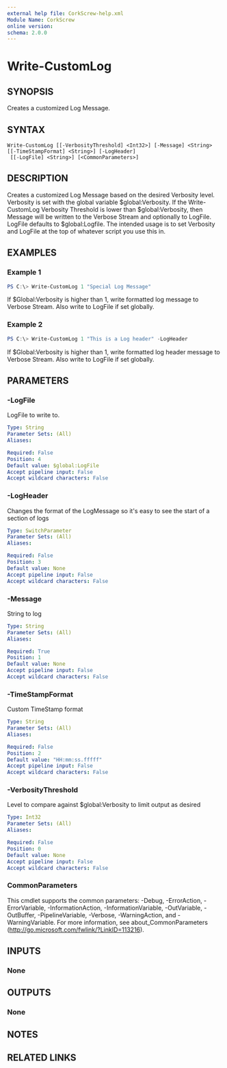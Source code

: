 ```yaml
---
external help file: CorkScrew-help.xml
Module Name: CorkScrew
online version:
schema: 2.0.0
---
```


# Write-CustomLog

## SYNOPSIS

Creates a customized Log Message.

## SYNTAX

```
Write-CustomLog [[-VerbosityThreshold] <Int32>] [-Message] <String> [[-TimeStampFormat] <String>] [-LogHeader]
 [[-LogFile] <String>] [<CommonParameters>]
```

## DESCRIPTION

Creates a customized Log Message based on the desired Verbosity level. Verbosity is set with the global variable $global:Verbosity. If the Write-CustomLog Verbosity Threshold is lower than $global:Verbosity, then Message will be written to the Verbose Stream and optionally to LogFile. LogFile defaults to $global:Logfile. The intended usage is to set Verbosity and LogFile at the top of whatever script you use this in.

## EXAMPLES

### Example 1

```powershell
PS C:\> Write-CustomLog 1 "Special Log Message"
```

If $Global:Verbosity is higher than 1, write formatted log message to Verbose Stream. Also write to LogFile if set globally.

### Example 2

```powershell
PS C:\> Write-CustomLog 1 "This is a Log header" -LogHeader
```

If $Global:Verbosity is higher than 1, write formatted log header message to Verbose Stream. Also write to LogFile if set globally.

## PARAMETERS

### -LogFile
LogFile to write to.

```yaml
Type: String
Parameter Sets: (All)
Aliases:

Required: False
Position: 4
Default value: $global:LogFile
Accept pipeline input: False
Accept wildcard characters: False
```

### -LogHeader
Changes the format of the LogMessage so it's easy to see the start of a section of logs

```yaml
Type: SwitchParameter
Parameter Sets: (All)
Aliases:

Required: False
Position: 3
Default value: None
Accept pipeline input: False
Accept wildcard characters: False
```

### -Message
String to log

```yaml
Type: String
Parameter Sets: (All)
Aliases:

Required: True
Position: 1
Default value: None
Accept pipeline input: False
Accept wildcard characters: False
```

### -TimeStampFormat
Custom TimeStamp format

```yaml
Type: String
Parameter Sets: (All)
Aliases:

Required: False
Position: 2
Default value: "HH:mm:ss.fffff"
Accept pipeline input: False
Accept wildcard characters: False
```

### -VerbosityThreshold
Level to compare against $global:Verbosity to limit output as desired

```yaml
Type: Int32
Parameter Sets: (All)
Aliases:

Required: False
Position: 0
Default value: None
Accept pipeline input: False
Accept wildcard characters: False
```

### CommonParameters
This cmdlet supports the common parameters: -Debug, -ErrorAction, -ErrorVariable, -InformationAction, -InformationVariable, -OutVariable, -OutBuffer, -PipelineVariable, -Verbose, -WarningAction, and -WarningVariable.
For more information, see about_CommonParameters (http://go.microsoft.com/fwlink/?LinkID=113216).

## INPUTS

### None
## OUTPUTS

### None
## NOTES

## RELATED LINKS

